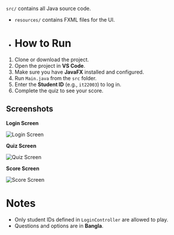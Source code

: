 `src/` contains all Java source code.
- `resources/` contains FXML files for the UI.

- # How to Run

1. Clone or download the project.
2. Open the project in **VS Code**.
3. Make sure you have **JavaFX** installed and configured.
4. Run `Main.java` from the `src` folder.
5. Enter the **Student ID** (e.g., `it22003`) to log in.
6. Complete the quiz to see your score.


## Screenshots

**Login Screen**

![Login Screen](screenshots/login.png)  

**Quiz Screen**

![Quiz Screen](screenshots/quiz.png)  

**Score Screen**

![Score Screen](screenshots/score.png)  

# Notes

- Only student IDs defined in `LoginController` are allowed to play.
- Questions and options are in **Bangla**.
